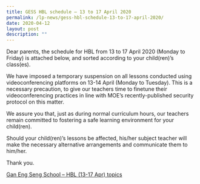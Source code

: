 ```yaml
---
title: GESS HBL schedule – 13 to 17 April 2020
permalink: /lp-news/gess-hbl-schedule-13-to-17-april-2020/
date: 2020-04-12
layout: post
description: ""
---
```

Dear parents, the schedule for HBL from 13 to 17 April 2020 (Monday to Friday) is attached below, and sorted according to your child(ren)’s class(es).

We have imposed a temporary suspension on all lessons conducted using videoconferencing platforms on 13-14 April (Monday to Tuesday). This is a necessary precaution, to give our teachers time to finetune their videoconferencing practices in line with MOE’s recently-published security protocol on this matter.

We assure you that, just as during normal curriculum hours, our teachers remain committed to fostering a safe learning environment for your child(ren).

Should your child(ren)’s lessons be affected, his/her subject teacher will make the necessary alternative arrangements and communicate them to him/her.

Thank you.

[Gan Eng Seng School – HBL (13-17 Apr) topics](/files/Gan-Eng-Seng-School-HBL-13-17-Apr-topics.pdf)